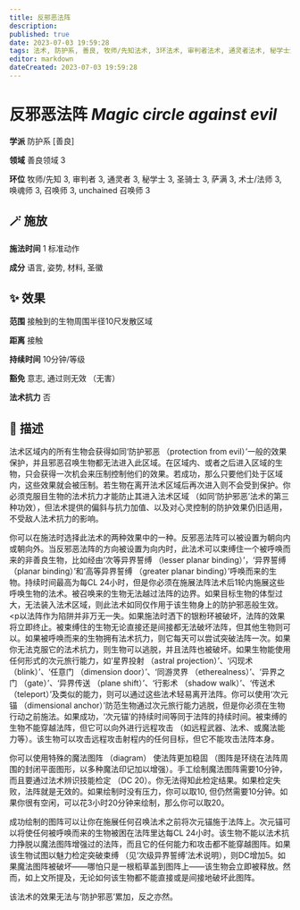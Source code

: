 ```yaml
---
title: 反邪恶法阵
description: 
published: true
date: 2023-07-03 19:59:28
tags: 法术, 防护系, 善良, 牧师/先知法术, 3环法术, 审判者法术, 通灵者法术, 秘学士法术, 圣骑士法术, 萨满法术, 术士/法师法术, 唤魂师法术, 召唤师法术, unchained 召唤师法术, 善良领域
editor: markdown
dateCreated: 2023-07-03 19:59:28
---
```


# **反邪恶法阵** *Magic circle against evil*

**学派** 防护系 \[善良\] 

**领域** 善良领域 3

**环位** 牧师/先知 3, 审判者 3, 通灵者 3, 秘学士 3, 圣骑士 3, 萨满 3, 术士/法师 3, 唤魂师 3, 召唤师 3, unchained 召唤师 3

## 🪄 施放

**施法时间** 1 标准动作

**成分** 语言, 姿势, 材料, 圣徽

## ✨ 效果  

**范围** 接触到的生物周围半径10尺发散区域

**距离** 接触  

**持续时间** 10分钟/等级 

**豁免** 意志, 通过则无效 （无害）

**法术抗力** 否

## 📖 描述

法术区域内的所有生物会获得如同‘防护邪恶 （protection from evil）’一般的效果保护，并且邪恶召唤生物都无法进入此区域。在区域内、或者之后进入区域的生物，只会获得一次机会来压制控制他们的效果。若成功，那么只要他们处于区域内，这些效果就会被压制。若生物在离开法术区域后再次进入则不会受到保护。你必须克服目生物的法术抗力才能防止其进入法术区域 （如同‘防护邪恶’法术的第三种功效），但法术提供的偏斜与抗力加值、以及对心灵控制的防护效果仍旧适用，不受敌人法术抗力的影响。

你可以在施法时选择此法术的两种效果中的一种。反邪恶法阵可以被设置为朝向内或朝向外。当反邪恶法阵的方向被设置为向内时，此法术可以束缚住一个被呼唤而来的非善良生物，比如经由‘次等异界誓缚 （lesser planar binding）’，‘异界誓缚 （planar binding）’和‘高等异界誓缚 （greater planar binding）’呼唤而来的生物。持续时间最高为每CL 24小时，但是你必须在施展法阵法术后1轮内施展这些呼唤生物的法术。被召唤来的生物无法越过法阵的边界。如果目标生物的体型过大，无法装入法术区域，则此法术如同仅作用于该生物身上的防护邪恶般生效。<p以法阵作为陷阱并非万无一失。如果施法时洒下的银粉环被破坏，法阵的效果将立即终止。被束缚住的生物无论直接还是间接都无法破坏法阵，但其他生物则可以。如果被呼唤而来的生物拥有法术抗力，则它每天可以尝试突破法阵一次。如果你无法克服它的法术抗力，则生物可以逃脱，并且法阵也被破坏。如果生物能使用任何形式的次元旅行能力，如‘星界投射 （astral projection）’、‘闪现术 （blink）’、‘任意门 （dimension door）’、‘同游灵界 （etherealness）’、‘异界之门 （gate）’、‘异界传送 （plane shift）’、‘行影术 （shadow walk）’、‘传送术 （teleport）’及类似的能力，则可以通过这些法术轻易离开法阵。你可以使用‘次元锚 （dimensional anchor）’防范生物通过次元旅行能力逃脱，但是你必须在生物行动之前施法。如果成功，‘次元锚’的持续时间等同于法阵的持续时间。被束缚的生物不能穿越法阵，但它可以向外进行远程攻击 （如远程武器、法术、或魔法能力等）。该生物可以攻击远程攻击射程内的任何目标，但它不能攻击法阵本身。

你可以使用特殊的魔法图阵 （diagram） 使法阵更加稳固 （图阵是环绕在法阵周围的封闭平面图形，以多种魔法印记加以增强）。手工绘制魔法图阵需要10分钟，而且要通过法术辨识技能检定 （DC 20）。你无法得知此检定结果。如果检定失败，法阵就是无效的。如果绘制时没有压力，你可以取10, 但仍然需要10分钟。如果你很有空闲，可以花3小时20分钟来绘制，那么你可以取20。

成功绘制的图阵可以让你在施展任何召唤法术之前将次元锚施于法阵上。次元锚可以将使任何被呼唤而来的生物被困在法阵里达每CL 24小时。该生物不能以法术抗力挣脱以魔法图阵增强过的法阵，而且它的任何能力和攻击都不能穿越图阵。如果该生物试图以魅力检定突破束缚 （见‘次级异界誓缚’法术说明），则DC增加5。如果魔法图阵被破坏——哪怕只是一根稻草盖到图阵上——该生物会立即被释放。然而，如上文所提及，无论如何该生物都不能直接或是间接地破坏此图阵。

该法术的效果无法与‘防护邪恶’累加，反之亦然。
    